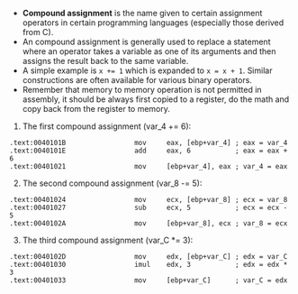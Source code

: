 - **Compound assignment** is the name given to certain assignment operators in certain programming languages (especially those derived from C).
- An compound assignment is generally used to replace a statement where an operator takes a variable as one of its arguments and then assigns the result back to the same variable.
- A simple example is `x += 1` which is expanded to `x = x + 1`. Similar constructions are often available for various binary operators.
- Remember that memory to memory operation is not permitted in assembly, it should be always first copied to a register, do the math and copy back from the register to memory.

1. The first compound assignment (var_4 += 6):

```
.text:0040101B                 mov     eax, [ebp+var_4] ; eax = var_4
.text:0040101E                 add     eax, 6           ; eax = eax + 6
.text:00401021                 mov     [ebp+var_4], eax ; var_4 = eax
```

2. The second compound assignment (var_8 -= 5):

```
.text:00401024                 mov     ecx, [ebp+var_8] ; ecx = var_8
.text:00401027                 sub     ecx, 5           ; ecx = ecx - 5
.text:0040102A                 mov     [ebp+var_8], ecx ; var_8 = ecx
```

3. The third compound assignment (var_C \*= 3):

```
.text:0040102D                 mov     edx, [ebp+var_C] ; edx = var_C
.text:00401030                 imul    edx, 3           ; edx = edx * 3
.text:00401033                 mov     [ebp+var_C]      ; var_C = edx
```
